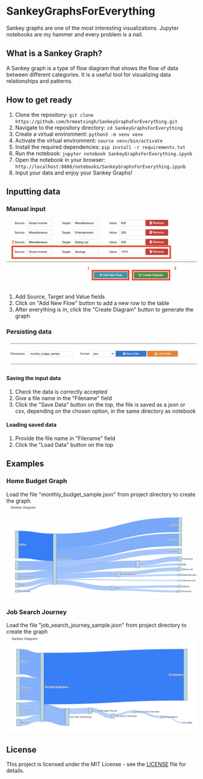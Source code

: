 # SankeyGraphsForEverything
Sankey graphs are one of the most interesting visualizations. Jupyter notebooks are my hammer and every problem is a nail.

## What is a Sankey Graph?
A Sankey graph is a type of flow diagram that shows the flow of data between different categories. It is a useful tool for visualizing data relationships and patterns.

## How to get ready
1. Clone the repository: `git clone https://github.com/hrmeetsingh/SankeyGraphsForEverything.git`
2. Navigate to the repository directory: `cd SankeyGraphsForEverything`
3. Create a virtual environment: `python3 -m venv venv`
4. Activate the virtual environment: `source venv/bin/activate`
5. Install the required dependencies: `pip install -r requirements.txt`
6. Run the notebook: `jupyter notebook SankeyGraphsForEverything.ipynb`
7. Open the notebook in your browser: `http://localhost:8888/notebooks/SankeyGraphsForEverything.ipynb`
8. Input your data and enjoy your Sankey Graphs!

## Inputting data
### Manual input
![Input data](/images/InputSankeyChartData.png)
1. Add Source, Target and Value fields
2. Click on "Add New Flow" button to add a new row to the table
3. After everything is in, click the "Create Diagram" button to generate the graph

### Persisting data
![Save and Load data](/images/SaveAndLoadData.png)

#### Saving the input data
1. Check the data is correctly accepted
2. Give a file name in the "Filename" field
3. Click the "Save Data" button on the top, the file is saved as a json or csv, depending on the chosen option, in the same directory as notebook

#### Loading saved data
1. Provide the file name in "Filename" field
2. Click the "Load Data" button on the top

## Examples
### Home Budget Graph
Load the file "monthly_budget_sample.json" from project directory to create the graph
![Monthly budget sample](./images/HomeBudgetChart.png)

### Job Search Journey
Load the file "job_search_journey_sample.json" from project directory to create the graph
![Job Search sample](./images/JobSearchJourney.png)

## License
This project is licensed under the MIT License - see the [LICENSE](https://github.com/yourusername/SankeyGraphsForEverything/blob/main/LICENSE) file for details.

